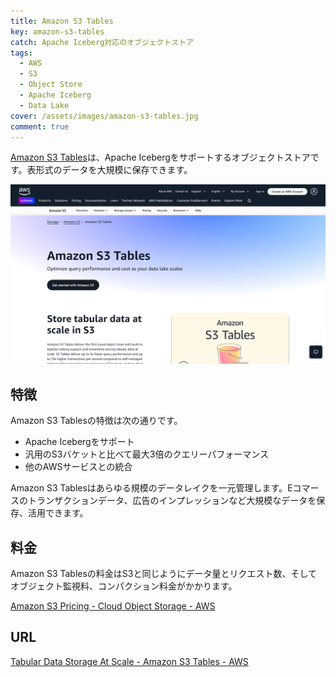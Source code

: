 ```yaml
---
title: Amazon S3 Tables
key: amazon-s3-tables
catch: Apache Iceberg対応のオブジェクトストア
tags:
  - AWS
  - S3
  - Object Store
  - Apache Iceberg
  - Data Lake
cover: /assets/images/amazon-s3-tables.jpg
comment: true
---
```


[Amazon S3 Tables](https://aws.amazon.com/s3/features/tables/)は、Apache Icebergをサポートするオブジェクトストアです。表形式のデータを大規模に保存できます。

[![Amazon S3 TablesのWebサイト](/assets/images/amazon-s3-tables.jpg)](https://aws.amazon.com/s3/features/tables/)

<!--more-->

## 特徴

Amazon S3 Tablesの特徴は次の通りです。

- Apache Icebergをサポート
- 汎用のS3バケットと比べて最大3倍のクエリーパフォーマンス
- 他のAWSサービスとの統合

Amazon S3 Tablesはあらゆる規模のデータレイクを一元管理します。Eコマースのトランザクションデータ、広告のインプレッションなど大規模なデータを保存、活用できます。

## 料金

Amazon S3 Tablesの料金はS3と同じようにデータ量とリクエスト数、そしてオブジェクト監視料、コンパクション料金がかかります。

[Amazon S3 Pricing \- Cloud Object Storage \- AWS](https://aws.amazon.com/jp/s3/pricing/?nc=sn&loc=4)

## URL

[Tabular Data Storage At Scale - Amazon S3 Tables - AWS](https://aws.amazon.com/s3/features/tables/)
